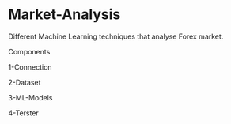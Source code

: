 # Market-Analysis
Different Machine Learning techniques that analyse Forex market.

Components

1-Connection

2-Dataset

3-ML-Models

4-Terster
